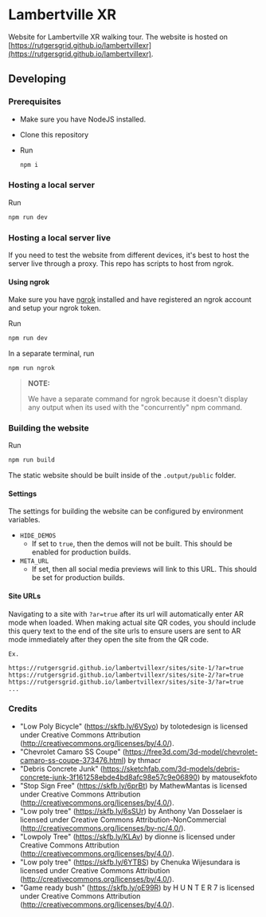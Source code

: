 # Lambertville XR

Website for Lambertville XR walking tour. The website is hosted on [https://rutgersgrid.github.io/lambertvillexr](https://rutgersgrid.github.io/lambertvillexr).

## Developing

### Prerequisites

- Make sure you have NodeJS installed.
- Clone this repository
- Run

  ```bash
  npm i
  ```

### Hosting a local server

Run

```bash
npm run dev
```

### Hosting a local server live

If you need to test the website from different devices, it's best to host the server live through a proxy. This repo has scripts to host from ngrok.

#### Using ngrok

Make sure you have [ngrok](https://ngrok.com/product) installed and have registered an ngrok account and setup your ngrok token.

Run

```bash
npm run dev
```

In a separate terminal, run

```bash
npm run ngrok
```

> **NOTE:**
>
> We have a separate command for ngrok because it doesn't display any output when its
> used with the "concurrently" npm command.

### Building the website

Run

```bash
npm run build
```

The static website should be built inside of the `.output/public` folder.

#### Settings

The settings for building the website can be configured by environment variables.

- `HIDE_DEMOS`
  - If set to `true`, then the demos will not be built. This should be enabled for production builds.
- `META_URL`
  - If set, then all social media previews will link to this URL. This should be set for production builds.

#### Site URLs

Navigating to a site with `?ar=true` after its url will automatically enter AR mode when loaded. When making actual site QR codes, you should include this query text to the end of the site urls to ensure users are sent to AR mode immediately after they open the site from the QR code.

```
Ex.

https://rutgersgrid.github.io/lambertvillexr/sites/site-1/?ar=true
https://rutgersgrid.github.io/lambertvillexr/sites/site-2/?ar=true
https://rutgersgrid.github.io/lambertvillexr/sites/site-3/?ar=true
...
```

### Credits

- "Low Poly Bicycle" (https://skfb.ly/6VSyo) by tolotedesign is licensed under Creative Commons Attribution (http://creativecommons.org/licenses/by/4.0/).
- "Chevrolet Camaro SS Coupe" (https://free3d.com/3d-model/chevrolet-camaro-ss-coupe-373476.html) by thmacr
- "Debris Concrete Junk" (https://sketchfab.com/3d-models/debris-concrete-junk-3f161258ebde4bd8afc98e57c9e06890) by matousekfoto
- "Stop Sign Free" (https://skfb.ly/6prBt) by MathewMantas is licensed under Creative Commons Attribution (http://creativecommons.org/licenses/by/4.0/).
- "Low poly tree" (https://skfb.ly/6sSUr) by Anthony Van Dosselaer is licensed under Creative Commons Attribution-NonCommercial (http://creativecommons.org/licenses/by-nc/4.0/).
- "Lowpoly Tree" (https://skfb.ly/KLAv) by dionne is licensed under Creative Commons Attribution (http://creativecommons.org/licenses/by/4.0/).
- "Low poly tree" (https://skfb.ly/6YTBS) by Chenuka Wijesundara is licensed under Creative Commons Attribution (http://creativecommons.org/licenses/by/4.0/).
- "Game ready bush" (https://skfb.ly/oE99R) by H U N T E R 7 is licensed under Creative Commons Attribution (http://creativecommons.org/licenses/by/4.0/).
